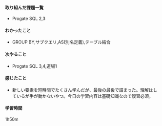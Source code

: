 #### 取り組んだ課題一覧
- Progate SQL 2,3

#### わかったこと
- GROUP BY,サブクエリ,AS(別名定義),テーブル結合

#### 次やること
- Progate SQL 3,4,道場1

#### 感じたこと
- 新しい要素を短時間でたくさん学んだが、最後の最後で詰まった。理解はしているが手が動かないやつ。今日の学習内容は基礎知識なので復習必須。

#### 学習時間
1h50m
